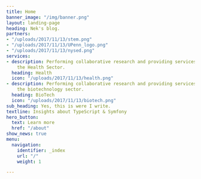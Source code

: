 ```yaml
---
title: Home
banner_image: "/img/banner.png"
layout: landing-page
heading: Nek's blog.
partners:
- "/uploads/2017/11/13/stem.png"
- "/uploads/2017/11/13/UPenn_logo.png"
- "/uploads/2017/11/13/nysed.png"
services:
- description: Performing collaborative research and providing services to support
    the Health Sector.
  heading: Health
  icon: "/uploads/2017/11/13/health.png"
- description: Performing collaborative research and providing services to support
    the biotechnology sector.
  heading: BioTech
  icon: "/uploads/2017/11/13/biotech.png"
sub_heading: Yes, this is were I write.
textline: Insights about TypeScript & Symfony
hero_button:
  text: Learn more
  href: "/about"
show_news: true
menu:
  navigation:
    identifier: _index
    url: "/"
    weight: 1

---
```

